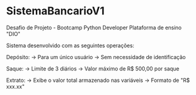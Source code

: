 # SistemaBancarioV1
Desafio de Projeto - Bootcamp Python Developer
        Plataforma de ensino "DIO"

Sistema desenvolvido com as seguintes operações:

Depósito:
   -> Para um único usuário
   -> Sem necessidade de identificação

Saque:
   -> Limite de 3 diários
   -> Valor máximo de R$ 500,00 por saque

Extrato:
   -> Exibe o valor total armazenado nas variáveis
   -> Formato de "R$ xxx.xx"
